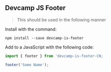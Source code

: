 ## Devcamp JS Footer

>This should be used in the following manner

Install with the command:

```
npm install --save devcamp-is-footer
```
Add to a JavaScript with the following code:

```javascript
import { footer } from 'devcamp-is-footer-CN;

footer('Some Name');
```